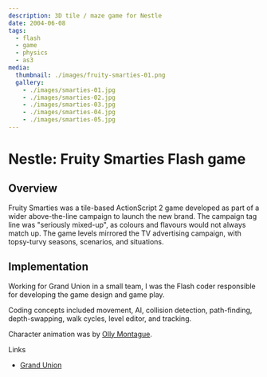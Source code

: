 ```yaml
---
description: 3D tile / maze game for Nestle
date: 2004-06-08
tags:
  - flash
  - game
  - physics
  - as3
media:
  thumbnail: ./images/fruity-smarties-01.png
  gallery:
    - ./images/smarties-01.jpg
    - ./images/smarties-02.jpg
    - ./images/smarties-03.jpg
    - ./images/smarties-04.jpg
    - ./images/smarties-05.jpg
---
```


# Nestle: Fruity Smarties Flash game

## Overview

Fruity Smarties was a tile-based ActionScript 2 game developed as part of a wider above-the-line campaign to launch the new brand. The campaign tag line was "seriously mixed-up", as colours and flavours would not always match up. The game levels mirrored the TV advertising campaign, with topsy-turvy seasons, scenarios, and situations.

## Implementation

Working for Grand Union in a small team, I was the Flash coder responsible for developing the game design and game play.

Coding concepts included movement, AI, collision detection, path-finding, depth-swapping, walk cycles, level editor, and tracking.

Character animation was by [Olly Montague](http://ollym.com).

Links

- [Grand Union](http://thegrandunion.com/)
